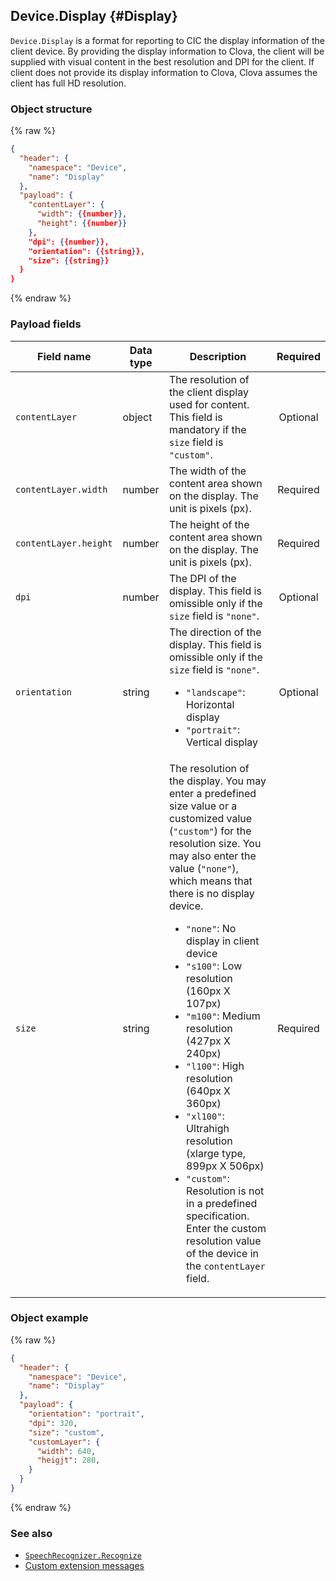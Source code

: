 ## Device.Display {#Display}
`Device.Display` is a format for reporting to CIC the display information of the client device. By providing the display information to Clova, the client will be supplied with visual content in the best resolution and DPI for the client. If client does not provide its display information to Clova, Clova assumes the client has full HD resolution.

### Object structure
{% raw %}

```json
{
  "header": {
    "namespace": "Device",
    "name": "Display"
  },
  "payload": {
    "contentLayer": {
      "width": {{number}},
      "height": {{number}}
    },
    "dpi": {{number}},
    "orientation": {{string}},
    "size": {{string}}
  }
}
```

{% endraw %}

### Payload fields

| Field name       | Data type    | Description                     | Required |
|---------------|---------|-----------------------------|:---------:|
| `contentLayer`        | object | The resolution of the client display used for content. This field is mandatory if the `size` field is `"custom"`.  | Optional |
| `contentLayer.width`  | number | The width of the content area shown on the display. The unit is pixels (px).                                           | Required |
| `contentLayer.height` | number | The height of the content area shown on the display. The unit is pixels (px).                                           | Required |
| `dpi`         | number | The DPI of the display. This field is omissible only if the `size` field is `"none"`.                                 | Optional |
| `orientation` | string | The direction of the display. This field is omissible only if the `size` field is `"none"`.<ul><li><code>"landscape"</code>: Horizontal display</li><li><code>"portrait"</code>: Vertical display</li></ul>  | Optional |
| `size`        | string | The resolution of the display. You may enter a predefined size value or a customized value (`"custom"`) for the resolution size. You may also enter the value (`"none"`), which means that there is no display device.<ul><li><code>"none"</code>: No display in client device</li><li><code>"s100"</code>: Low resolution (160px X 107px)</li><li><code>"m100"</code>: Medium resolution (427px X 240px)</li><li><code>"l100"</code>: High resolution (640px X 360px)</li><li><code>"xl100"</code>: Ultrahigh resolution (xlarge type, 899px X 506px)</li><li><code>"custom"</code>: Resolution is not in a predefined specification. Enter the custom resolution value of the device in the `contentLayer` field.</li></ul> | Required |


### Object example
{% raw %}

```json
{
  "header": {
    "namespace": "Device",
    "name": "Display"
  },
  "payload": {
    "orientation": "portrait",
    "dpi": 320,
    "size": "custom",
    "customLayer": {
      "width": 640,
      "heigjt": 280,
    }
  }
}
```

{% endraw %}

### See also
* [`SpeechRecognizer.Recognize`](/CIC/References/CICInterface/SpeechRecognizer.md#Recognize)
* [Custom extension messages](/CEK/References/CEK_API.md#CustomExtMessage)
